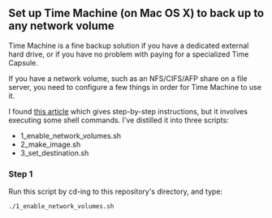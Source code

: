 ## Set up Time Machine (on Mac OS X) to back up to any network volume

Time Machine is a fine backup solution if you have a dedicated external hard drive, or if you have no problem with paying for a specialized Time Capsule.

If you have a network volume, such as an NFS/CIFS/AFP share on a file server, you need to configure a few things in order for Time Machine to use it.

I found [this article](http://lifehacker.com/5691649/an-easier-way-to-set-up-time-machine-to-back-up-to-a-networked-windows-computer) which gives step-by-step instructions, but it involves executing some shell commands. I've distilled it into three scripts: 

 - 1_enable_network_volumes.sh
 - 2_make_image.sh
 - 3_set_destination.sh
 
### Step 1

Run this script by cd-ing to this repository's directory, and type:

``` 
./1_enable_network_volumes.sh
```


